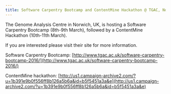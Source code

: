 ```yaml
---
title: Software Carpentry Bootcamp and ContentMine Hackathon @ TGAC, Norwich UK
---
```


The Genome Analysis Centre in Norwich, UK, is hosting a Software Carpentry Bootcamp (8th-9th March), followed by a ContentMine Hackathon (10th-11th March).

If you are interested please visit their site for more information.

Software Carpentry Bootcamp: [http://www.tgac.ac.uk/software-carpentry-bootcamp-2016/](http://www.tgac.ac.uk/software-carpentry-bootcamp-2016/) 

ContentMine hackathon: [http://us1.campaign-archive2.com/?u=1b391e9b0f556ff8b126a5b6a&id=b5f5451a3a&e](http://us1.campaign-archive2.com/?u=1b391e9b0f556ff8b126a5b6a&id=b5f5451a3a&e)